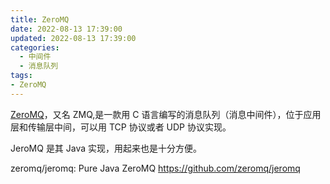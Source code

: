```yaml
---
title: ZeroMQ
date: 2022-08-13 17:39:00
updated: 2022-08-13 17:39:00
categories:
  - 中间件
  - 消息队列
tags:
- ZeroMQ
---
```


[ZeroMQ](https://so.csdn.net/so/search?q=ZeroMQ&spm=1001.2101.3001.7020)，又名 ZMQ,是一款用 C 语言编写的消息队列（消息中间件），位于应用层和传输层中间，可以用 TCP 协议或者 UDP 协议实现。

JeroMQ 是其 Java 实现，用起来也是十分方便。

zeromq/jeromq: Pure Java ZeroMQ
<https://github.com/zeromq/jeromq>
